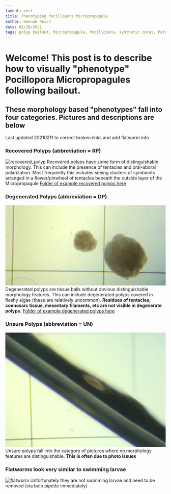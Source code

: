 ```yaml
---
layout: post
title: Phenotyping Pocillopora Micropropagule
author: Hannah Reich
date: 01/20/2021
tags: polyp bailout, Micropropagule, Pocillopora, synthetic coral, Putnam lab,NSF HDR
---
```


# Welcome! This post is to describe how to visually "phenotype" Pocillopora Micropropagules following bailout.
## These morphology based "phenotypes" fall into four categories. Pictures and descriptions are below

Last updated 20210211 to correct broken links and add flatworm info

### Recovered Polyps (abbreviation = RP)
![recovered_polyp](https://github.com/hgreich/HGRlabnotebook/blob/master/images/micropropagule_phenotyping/recovered_polyps/20210114_treat3_RP7.HEIC)
Recovered polyps have some form of distinguishable morphology. This can include the presence of tentacles and oral-aboral polarization. Most frequently this includes seeing clusters of symbionts arranged in a flower/pinwheel of tentacles beneath the outside layer of the Micropropagule
[Folder of example recovered polyps here](https://github.com/hgreich/HGRlabnotebook/tree/master/images/micropropagule_phenotyping/recovered_polyps)

### Degenerated Polyps (abbreviation = DP)
![degenerated_polyps](https://github.com/hgreich/HGRlabnotebook/blob/master/images/micropropagule_phenotyping/degenerated_polyps/20201211_treat1_DP2_DP3.png)
Degenerated polyps are tissue balls without obvious distinguishable morphology features. This can include degenerated polyps covered in fleshy algae (these are relatively uncommon). **Residues of tentacles, coenosarc tissue, mesentary filaments, etc are not visible in degenerate polyps.**
[Folder of example degenerated polyps here](https://github.com/hgreich/HGRlabnotebook/tree/master/images/micropropagule_phenotyping/degenerated_polyps)

### Unsure Polyps (abbreviation = UN)
![unsure_polyp](https://github.com/hgreich/HGRlabnotebook/blob/master/images/micropropagule_phenotyping/unsure_polyp_example.png)
Unsure polyps fall into the category of pictures where no morphology features are distinguishable. **This is often due to photo issues**

### Flatworms look very similar to swimming larvae
![flatworm](https://github.com/hgreich/HGR_Lab_Notebook/tree/master/images/20210119_swimming_larvae)
Unfortunately they are not swimming larvae and need to be removed (via bulb pipette immediately)
